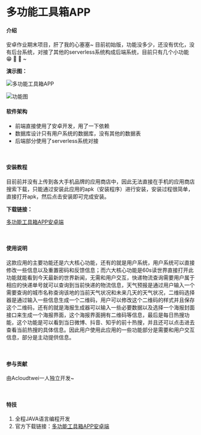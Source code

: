 # 多功能工具箱APP

#### 介绍

安卓作业期末项目，肝了我的心塞塞~
目前初始版，功能没多少，还没有优化，没有后台系统，对接了其他的serverless系统构成后端系统，目前只有几个小功能 :grin:  :grimacing:  :grimacing: ~

**演示图：**

![多功能工具箱APP](https://images.gitee.com/uploads/images/2021/1016/145748_cf0e93c8_7386951.jpeg "4.jpg")

![功能图](https://images.gitee.com/uploads/images/2021/1016/145958_8c97cf5f_7386951.png "6.png")

#### 软件架构

- 前端直接使用了安卓开发，用了一下依赖
- 数据库设计只有用户系统的数据库，没有其他的数据表
- 后端部分使用了serverless系统对接

<br/>

#### 安装教程

目前前并没有上传到各大手机品牌的应用商店中，因此无法直接在手机的应用商店搜索下载，只能通过安装此应用的apk（安装程序）进行安装，安装过程很简单，直接打开apk，然后点击安装即可完成安装。

**下载链接：**

[多功能工具箱APP安卓端](https://app.blibli.tk/)

<br/>

#### 使用说明

   这款应用的主要功能还是六大核心功能，还有的就是用户系统，用户系统可以直接修改一些信息以及重置密码和反馈信息；而六大核心功能是60s读世界直接打开此功能就能看到今天最新的世界新闻，无需和用户交互，快递物流查询需要用户属于相应的快递单号就可以查询到当前快递的物流信息，天气预报是通过用户输入一个需要查询的城市名称查询该地的当前天气状况和未来几天的天气状况，二维码选择器是通过输入一些信息生成一个二维码，用户可以修改这个二维码的样式并且保存这个二维码，还有的就是海报生成器可以输入一些必要数据以及选择一个海报封面接口来生成一个海报界面，这个海报界面拥有二维码等信息，最后是每日热搜功能，这个功能是可以看到当日微博、抖音、知乎的前十热搜，并且还可以点击进去查看当前热搜的具体信息。因此用户使用此应用的一些功能部分是需要和用户交互信息，部分是主动提供信息。
   
   <br/>

#### 参与贡献

由Acloudtwei一人独立开发~

<br/>

#### 特技

1. 全程JAVA语言编程开发
2. 官方下载链接：[多功能工具箱APP安卓端](https://app.blibli.tk/)
